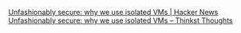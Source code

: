 
[Unfashionably secure: why we use isolated VMs | Hacker News](https://news.ycombinator.com/item?id=41070870)
[Unfashionably secure: why we use isolated VMs – Thinkst Thoughts](https://blog.thinkst.com/2024/07/unfashionably-secure-why-we-use-isolated-vms.html)
